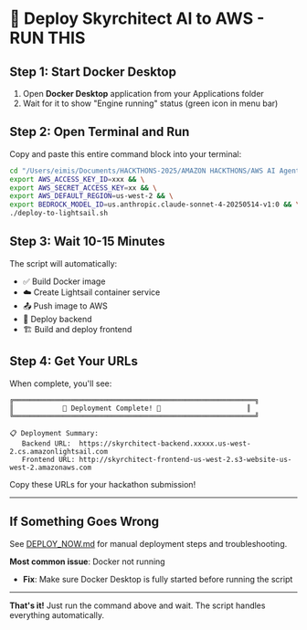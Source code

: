 # 🚀 Deploy Skyrchitect AI to AWS - RUN THIS

## Step 1: Start Docker Desktop
1. Open **Docker Desktop** application from your Applications folder
2. Wait for it to show "Engine running" status (green icon in menu bar)

## Step 2: Open Terminal and Run

Copy and paste this entire command block into your terminal:

```bash
cd "/Users/eimis/Documents/HACKTHONS-2025/AMAZON HACKTHONS/AWS AI Agent Global Hackathon/project" && \
export AWS_ACCESS_KEY_ID=xxx && \
export AWS_SECRET_ACCESS_KEY=xx && \
export AWS_DEFAULT_REGION=us-west-2 && \
export BEDROCK_MODEL_ID=us.anthropic.claude-sonnet-4-20250514-v1:0 && \
./deploy-to-lightsail.sh
```

## Step 3: Wait 10-15 Minutes

The script will automatically:
- ✅ Build Docker image
- ☁️ Create Lightsail container service
- 📤 Push image to AWS
- 🚀 Deploy backend
- 🏗️ Build and deploy frontend

## Step 4: Get Your URLs

When complete, you'll see:
```
╔═══════════════════════════════════════════════════════════╗
║            🎉 Deployment Complete! 🎉                     ║
╚═══════════════════════════════════════════════════════════╝

📋 Deployment Summary:
   Backend URL:  https://skyrchitect-backend.xxxxx.us-west-2.cs.amazonlightsail.com
   Frontend URL: http://skyrchitect-frontend-us-west-2.s3-website-us-west-2.amazonaws.com
```

Copy these URLs for your hackathon submission!

---

## If Something Goes Wrong

See [DEPLOY_NOW.md](DEPLOY_NOW.md) for manual deployment steps and troubleshooting.

**Most common issue**: Docker not running
- **Fix**: Make sure Docker Desktop is fully started before running the script

---

**That's it!** Just run the command above and wait. The script handles everything automatically.
